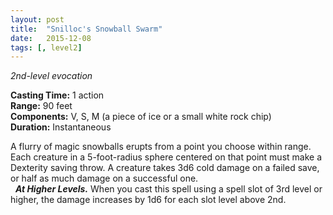 ```yaml
---
layout: post
title:  "Snilloc's Snowball Swarm"
date:   2015-12-08
tags: [, level2]
---
```


_2nd-level evocation_

**Casting Time:** 1 action  
**Range:** 90 feet  
**Components:** V, S, M (a piece of ice or a small white rock chip)  
**Duration:** Instantaneous  

A flurry of magic snowballs erupts from a point you choose within range. Each creature in a 5-foot-radius sphere centered on that point must make a Dexterity saving throw. A creature takes 3d6 cold damage on a failed save, or half as much damage on a successful one.  
&nbsp;&nbsp;_**At Higher Levels.**_ When you cast this spell using a spell slot of 3rd level or higher, the damage increases by 1d6 for each slot level above 2nd.
